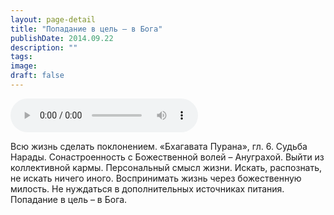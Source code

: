 ```yaml
---
layout: page-detail
title: "Попадание в цель – в Бога"
publishDate: 2014.09.22
description: ""
tags:
image:
draft: false
---
```


<audio title="2014.09.22 - Попадание в цель – в Бога.mp3" src="https://filer-api.advayta.org/v1.0/public/files/74390" controls=""></audio>

 Всю жизнь сделать поклонением. «Бхагавата Пурана», гл. 6\. Судьба Нарады. Сонастроенность с Божественной волей – Ануграхой. Выйти из коллективной кармы. Персональный смысл жизни. Искать, распознать, не искать ничего иного. Воспринимать жизнь через божественную милость. Не нуждаться в дополнительных источниках питания. Попадание в цель – в Бога. 

  
